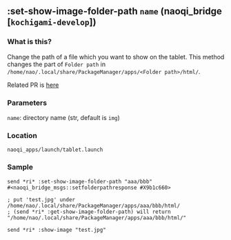 ## :set-show-image-folder-path `name` (naoqi_bridge [`kochigami-develop`])

### What is this?

Change the path of a file which you want to show on the tablet. This method changes the part of `Folder path` in `/home/nao/.local/share/PackageManager/apps/<Folder path>/html/`.  

Related PR is [here](https://github.com/ros-naoqi/naoqi_bridge/pull/52)

### Parameters

`name`: directory name (str, default is `img`)  

### Location

`naoqi_apps/launch/tablet.launch`  


### Sample

```
send *ri* :set-show-image-folder-path "aaa/bbb"
#<naoqi_bridge_msgs::setfolderpathresponse #X9b1c660>

; put 'test.jpg' under /home/nao/.local/share/PackageManager/apps/aaa/bbb/html/
; (send *ri* :get-show-image-folder-path) will return "/home/nao/.local/share/PackageManager/apps/aaa/bbb/html/"

send *ri* :show-image "test.jpg"
```
